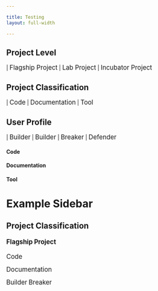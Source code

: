 ```yaml
---

title: Testing 
layout: full-width

---
```



## Project Level

<i class="fas fa-flag" style="font-size: 1.2em; color:#233e81;"></i> | <span style="font-size:1.2em">Flagship Project</span> 
<i class="fas fa-flask" style="font-size: 1.2em; color:#233e81;"></i> | <span style="font-size:1.2em">Lab Project</span> 
<i class="fas fa-lightbulb" style="font-size: 1.2em; color:#233e81;"></i> | <span style="font-size:1.2em">Incubator Project</span> 

## Project Classification 

<i class="fas fa-code" style="font-size: 1.2em; color:#233e81;"></i> | <span style="font-size:1.2em">Code</span> 
<i class="fas fa-book" style="font-size: 1.2em; color:#233e81;"></i> | <span style="font-size:1.2em">Documentation</span> 
<i class="fas fa-tools" style="font-size: 1.2em; color:#233e81;"></i> | <span style="font-size:1.2em">Tool</span> 

## User Profile

<i class="fas fa-pray" style="font-size: 1.2em; color:#233e81;"></i> | <span style="font-size:1.2em">Builder</span> 
<i class="fas fa-toolbox" style="font-size: 1.2em; color:#233e81;"></i> | <span style="font-size:1.2em">Builder</span> 
<i class="fas fa-hammer" style="font-size: 1.2em; color:#233e81;"></i> | <span style="font-size:1.2em">Breaker</span> 
<i class="fas fa-shield-alt" style="font-size: 1.2em; color:#233e81;"></i> | <span style="font-size:1.2em">Defender</span> 


#### <i class="fas fa-code" style=" color:#233e81;"></i>  Code
#### <i class="fas fa-book" style=" color:#233e81;"></i>  Documentation
#### <i class="fas fa-tools" style=" color:#233e81;"></i>  Tool

# Example Sidebar

## Project Classification
#### <i class="fas fa-flag" style="font-size: 1.2em; color:#233e81;"></i>  <span style="font-size:1.2em">Flagship Project</span> 

<i class="fas fa-code" style="font-size: 1.2em; color:#233e81;"></i>  <span style="font-size:1.2em">Code</span>

<i class="fas fa-book" style="font-size: 1.2em; color:#233e81;"></i>  <span style="font-size:1.2em">Documentation</span> 

<i class="fas fa-toolbox" style="font-size: 1.2em; color:#233e81;"></i> <span style="font-size:1.2em">Builder</span> 
<i class="fas fa-hammer" style="font-size: 1.2em; color:#233e81;"></i>  <span style="font-size:1.2em">Breaker</span> 


